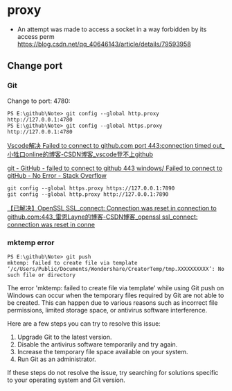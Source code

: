 # proxy

* An attempt was made to access a socket in a way forbidden by its access perm
<https://blog.csdn.net/qq_40646143/article/details/79593958>

## Change port

### Git

Change to port: 4780:

```shell
PS E:\github\Note> git config --global http.proxy http://127.0.0.1:4780
PS E:\github\Note> git config --global https.proxy http://127.0.0.1:4780
```

[Vscode解决 Failed to connect to github\.com port 443:connection timed out\_小牲口online的博客\-CSDN博客\_vscode登不上github](https://blog.csdn.net/M_Edison/article/details/114186264)

[git \- GitHub \- failed to connect to github 443 windows/ Failed to connect to gitHub \- No Error \- Stack Overflow](https://stackoverflow.com/questions/18356502/github-failed-to-connect-to-github-443-windows-failed-to-connect-to-github)

```
git config --global https.proxy https://127.0.0.1:7890
git config --global http.proxy http://127.0.0.1:7890 
```

[【已解决】OpenSSL SSL\_connect: Connection was reset in connection to github\.com:443\_雷恩Layne的博客\-CSDN博客\_openssl ssl\_connect: connection was reset in conne](https://blog.csdn.net/qq_37555071/article/details/114260533)

### mktemp error

```
PS E:\github\Note> git push
mktemp: failed to create file via template ‘/c/Users/Public/Documents/Wondershare/CreatorTemp/tmp.XXXXXXXXXX’: No such file or directory
```

The error 'mktemp: failed to create file via template' while using Git push on Windows can occur when the temporary files required by Git are not able to be created. This can happen due to various reasons such as incorrect file permissions, limited storage space, or antivirus software interference.

Here are a few steps you can try to resolve this issue:

1.  Upgrade Git to the latest version.
2.  Disable the antivirus software temporarily and try again.
3.  Increase the temporary file space available on your system.
4.  Run Git as an administrator.

If these steps do not resolve the issue, try searching for solutions specific to your operating system and Git version.
